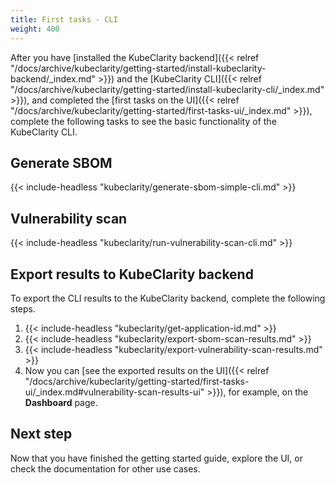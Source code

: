 ```yaml
---
title: First tasks - CLI
weight: 400
---
```


After you have [installed the KubeClarity backend]({{< relref "/docs/archive/kubeclarity/getting-started/install-kubeclarity-backend/_index.md" >}}) and the [KubeClarity CLI]({{< relref "/docs/archive/kubeclarity/getting-started/install-kubeclarity-cli/_index.md" >}}), and completed the [first tasks on the UI]({{< relref "/docs/archive/kubeclarity/getting-started/first-tasks-ui/_index.md" >}}), complete the following tasks to see the basic functionality of the KubeClarity CLI.

## Generate SBOM

{{< include-headless "kubeclarity/generate-sbom-simple-cli.md" >}}

## Vulnerability scan

{{< include-headless "kubeclarity/run-vulnerability-scan-cli.md" >}}

## Export results to KubeClarity backend

To export the CLI results to the KubeClarity backend, complete the following steps.

1. {{< include-headless "kubeclarity/get-application-id.md" >}}
1. {{< include-headless "kubeclarity/export-sbom-scan-results.md" >}}
1. {{< include-headless "kubeclarity/export-vulnerability-scan-results.md" >}}
1. Now you can [see the exported results on the UI]({{< relref "/docs/archive/kubeclarity/getting-started/first-tasks-ui/_index.md#vulnerability-scan-results-ui" >}}), for example, on the **Dashboard** page.

## Next step

Now that you have finished the getting started guide, explore the UI, or check the documentation for other use cases.

